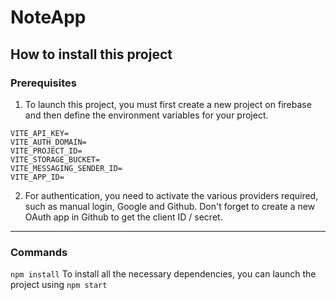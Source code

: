 # NoteApp

## How to install this project

### Prerequisites

1) To launch this project, you must first create a new project on firebase and then define the environment variables for
   your project.

```
VITE_API_KEY=
VITE_AUTH_DOMAIN=
VITE_PROJECT_ID=
VITE_STORAGE_BUCKET=
VITE_MESSAGING_SENDER_ID=
VITE_APP_ID=
```

2) For authentication, you need to activate the various providers required, such as manual login, Google and Github.
   Don't forget to create a new OAuth app in Github to get the client ID / secret.

---

### Commands

``npm install``
To install all the necessary dependencies, you can launch the project using `npm start`
